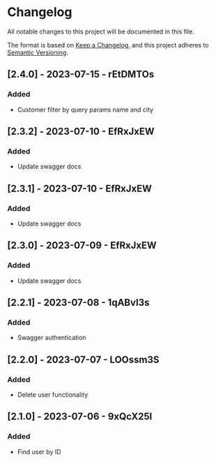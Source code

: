 # Changelog

All notable changes to this project will be documented in this file.

The format is based on [Keep a Changelog](https://keepachangelog.com/en/1.0.0/),
and this project adheres to [Semantic Versioning](https://semver.org/spec/v2.0.0.html).

## [2.4.0] - 2023-07-15 - rEtDMTOs

### Added

- Customer filter by query params name and city

## [2.3.2] - 2023-07-10 - EfRxJxEW

### Added

- Update swagger docs

## [2.3.1] - 2023-07-10 - EfRxJxEW

### Added

- Update swagger docs

## [2.3.0] - 2023-07-09 - EfRxJxEW

### Added

- Update swagger docs

## [2.2.1] - 2023-07-08 - 1qABvI3s

### Added

- Swagger authentication

## [2.2.0] - 2023-07-07 - LOOssm3S

### Added

- Delete user functionality

## [2.1.0] - 2023-07-06 - 9xQcX25l

### Added

- Find user by ID
